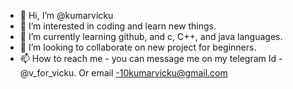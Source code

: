 - 👋 Hi, I’m @kumarvicku
- 👀 I’m interested in coding and learn new things. 
- 🌱 I’m currently learning github, and c, C++, and java languages. 
- 💞️ I’m looking to collaborate on new project for beginners. 
- 📫 How to reach me - you can message me on my telegram
     Id - @v_for_vicku.
     Or email -10kumarvicku@gmail.com

<!---
 is a ✨ special ✨ repository because its `README.md` (this file) appears on your GitHub profile.
You can click the Preview link to take a look at your changes.
--->
